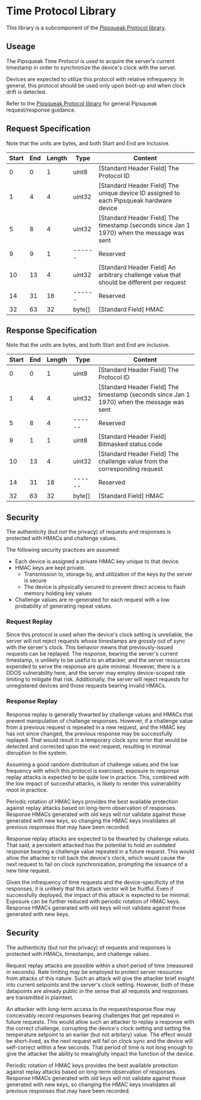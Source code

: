 # Time Protocol Library

This library is a subcomponent of the [Pipsqueak Protocol library](../PipsqueakProtocol/README.md).

## Useage

The Pipsqueak Time Protocol is used to acquire the server's current timestamp in order to synchronize
the device's clock with the server.

Devices are expected to utilize this protocol with relative infrequency. In general, this protocol
should be used only upon boot-up and when clock drift is detected.

Refer to the [Pipsqueak Protocol library](../PipsqueakProtocol/README.md) for general Pipsqueak
request/response guidance.

## Request Specification

Note that the units are bytes, and both Start and End are inclusive.

| Start | End | Length | Type   | Content
| ----- | --- | ------ | ------ | -------------------------------------------------------------------------------------------
| 0     | 0   | 1      | uint8  | [Standard Header Field] The Protocol ID
| 1     | 4   | 4      | uint32 | [Standard Header Field] The unique device ID assigned to each Pipsqueak hardware device
| 5     | 8   | 4      | uint32 | [Standard Header Field] The timestamp (seconds since Jan 1 1970) when the message was sent
| 9     | 9   | 1      | ------ | Reserved
| 10    | 13  | 4      | uint32 | [Standard Header Field] An arbitrary challenge value that should be different per request
| 14    | 31  | 18     | ------ | Reserved
| 32    | 63  | 32     | byte[] | [Standard Field] HMAC

## Response Specification

Note that the units are bytes, and both Start and End are inclusive.

| Start | End | Length | Type   | Content
| ----- | --- | ------ | ------ | ---------------------------------------------------------------------
| 0     | 0   | 1      | uint8  | [Standard Header Field] The Protocol ID
| 1     | 4   | 4      | uint32 | [Standard Header Field] The timestamp (seconds since Jan 1 1970) when the message was sent
| 5     | 8   | 4      | ------ | Reserved
| 9     | 1   | 1      | uint8  | [Standard Header Field] Bitmasked status code
| 10    | 13  | 4      | uint32 | [Standard Header Field] The challenge value from the corresponding request
| 14    | 31  | 18     | ------ | Reserved
| 32    | 63  | 32     | byte[] | [Standard Field] HMAC

## Security

The authenticity (but not the privacy) of requests and responses is protected with HMACs and challenge
values.

The following security practices are assumed:

* Each device is assigned a private HMAC key unique to that device.
* HMAC keys are kept private.
    * Transmission to, storage by, and utilization of the keys by the server is secure
    * The device is physically secured to prevent direct access to flash memory holding key values
* Challenge values are re-generated for each request with a low probability of generating repeat
  values.

### Request Replay

Since this protocol is used when the device's clock setting is unreliable, the server will not reject
requests whose timestamps are grossly out of sync with the server's clock. This behavior means that
previously-issued requests can be replayed. The response, bearing the server's current timestamp,
is unlikely to be useful to an attacker, and the server resources expended to serve the response
are quite minimal. However, there is a DDOS vulnerability here, and the server may employ device-scoped
rate limiting to mitigate that risk. Additionally, the server will reject requests for unregistered
devices and those requests bearing invalid HMACs.

### Response Replay

Response replay is generally thwarted by challenge values and HMACs that prevent manipulation of
challenge responses. However, if a challenge value from a previous request is repeated in a new
request, and the HMAC key has not since changed, the previous response may be successfully replayed.
That would result in a temporary clock sync error that would be detected and corrected upon
the next request, resulting in minimal disruption to the system.

Assuming a good random distribution of challenge values and the low frequency with which this protocol
is exercised, exposure to response replay attacks is expected to be quite low in practice. This,
combined with the low impact of succesful attacks, is likely to render this vulnerability moot
in practice.

Periodic rotation of HMAC keys provides the best available protection against replay attacks based on
long-term observation of responses. Response HMACs generated with old keys will not validate against
those generated with new keys, so changing the HMAC keys invalidates all previous responses that may
have been recorded.

Response replay attacks are expected to be thwarted by challenge values. That said, a persistent
attacked has the potential to hold an outdated response bearing a challenge value repeated in a future
request. This would allow the attacker to roll back the device's clock, which would cause the next
request to fail on clock synchronization, prompting the issuance of a new time request.

Given the infrequency of time requests and the device-specificity of the responses, it is unlikely
that this attack vector will be fruitful. Even if successfully deployed, the impact of this attack
is expected to be minimal. Exposure can be further reduced with periodic rotation of HMAC keys.
Response HMACs generated with old keys will not validate against those generated with new keys.

## Security

The authenticity (but not the privacy) of requests and responses is protected with HMACs, timestamps,
and challenge values.

Request replay attacks are possible within a short period of time (measured in seconds). Rate limiting
may be employed to protect server resources from attacks of this nature. Such an attack will give
the attacker brief insight into current setpoints and the server's clock setting. However, both of these
datapoints are already public in the sense that all requests and responses are transmitted in plaintext.

An attacker with long-term access to the request/response flow may conceivably record responses
bearing challenges that get repeated in future requests. This would allow such an attacker to replay
a response with the correct challenge, corrupting the device's clock setting and setting the
temperature setpoint to an earlier (but not arbitary) value. The effect would be short-lived, as the
next request will fail on clock sync and the device will self-correct within a few seconds. That
period of time is not long enough to give the attacker the ability to meaingfully impact the
function of the device.

Periodic rotation of HMAC keys provides the best available protection against replay attacks based on
long-term observation of responses. Response HMACs generated with old keys will not validate against
those generated with new keys, so changing the HMAC keys invalidates all previous responses that may
have been recorded.
